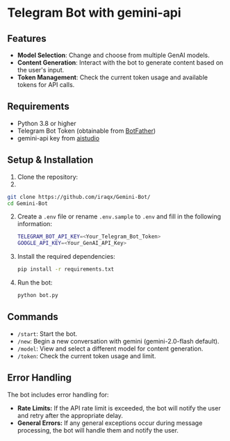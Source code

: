 # Telegram Bot with gemini-api

## Features

- **Model Selection**: Change and choose from multiple GenAI models.
- **Content Generation**: Interact with the bot to generate content based on the user's input.
- **Token Management**: Check the current token usage and available tokens for API calls.

## Requirements

- Python 3.8 or higher
- Telegram Bot Token (obtainable from [BotFather](https://core.telegram.org/bots#botfather))
- gemini-api key from [aistudio](https://aistudio.google.com/apikey)

## Setup & Installation

1. Clone the repository:
2. 
```bash
git clone https://github.com/iraqx/Gemini-Bot/
cd Gemini-Bot
```

2. Create a `.env` file or rename `.env.sample` to `.env` and fill in the following information:

   ```bash
   TELEGRAM_BOT_API_KEY=<Your_Telegram_Bot_Token>
   GOOGLE_API_KEY=<Your_GenAI_API_Key>
   ```

3. Install the required dependencies:

   ```bash
   pip install -r requirements.txt
   ```

4. Run the bot:

   ```bash
   python bot.py
   ```

## Commands

- `/start`: Start the bot.
- `/new`: Begin a new conversation with gemini (gemini-2.0-flash default).
- `/model`: View and select a different model for content generation.
- `/token`: Check the current token usage and limit.

## Error Handling

The bot includes error handling for:

- **Rate Limits:** If the API rate limit is exceeded, the bot will notify the user and retry after the appropriate delay.
- **General Errors:** If any general exceptions occur during message processing, the bot will handle them and notify the user.
